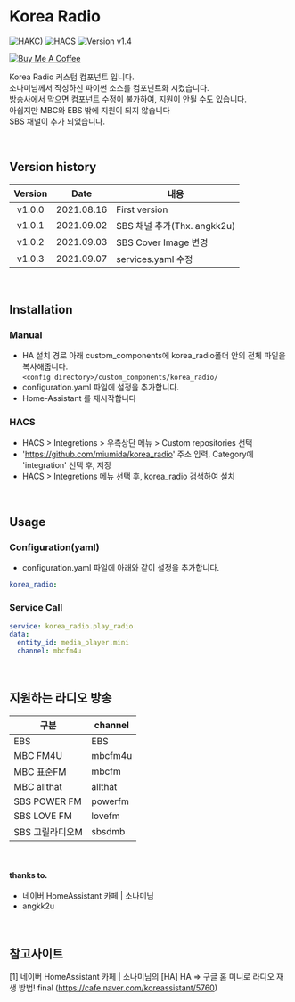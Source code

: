 # Korea Radio

![HAKC)][hakc-shield]
![HACS][hacs-shield]
![Version v1.4][version-shield]

<a href="https://www.buymeacoffee.com/miumida" target="_blank"><img src="https://www.buymeacoffee.com/assets/img/custom_images/white_img.png" alt="Buy Me A Coffee"></a>

Korea Radio 커스텀 컴포넌트 입니다.<br>
소나미님께서 작성하신 파이썬 소스를 컴포넌트화 시켰습니다.<br>
방송사에서 막으면 컴포넌트 수정이 불가하여, 지원이 안될 수도 있습니다.<br>
아쉽지만 MBC와 EBS 밖에 지원이 되지 않습니다<br>
SBS 채널이 추가 되었습니다.<br>

<br>

## Version history
| Version | Date        | 내용              |
| :-----: | :---------: | ----------------------- |
| v1.0.0  | 2021.08.16  | First version  |
| v1.0.1  | 2021.09.02  | SBS 채널 추가(Thx. angkk2u)  |
| v1.0.2  | 2021.09.03  | SBS Cover Image 변경  |
| v1.0.3  | 2021.09.07  | services.yaml 수정  |

<br>

## Installation
### Manual
- HA 설치 경로 아래 custom_components에 korea_radio폴더 안의 전체 파일을 복사해줍니다.<br>
  `<config directory>/custom_components/korea_radio/`<br>
- configuration.yaml 파일에 설정을 추가합니다.<br>
- Home-Assistant 를 재시작합니다<br>
### HACS
- HACS > Integretions > 우측상단 메뉴 > Custom repositories 선택
- 'https://github.com/miumida/korea_radio' 주소 입력, Category에 'integration' 선택 후, 저장
- HACS > Integretions 메뉴 선택 후, korea_radio 검색하여 설치

<br>

## Usage
### Configuration(yaml)
- configuration.yaml 파일에 아래와 같이 설정을 추가합니다.
```yaml
korea_radio:
```
### Service Call
```yaml
service: korea_radio.play_radio
data:
  entity_id: media_player.mini
  channel: mbcfm4u
```

<br>

## 지원하는 라디오 방송
|구분|channel|
|-------|---------|
|EBS|EBS|
|MBC FM4U|mbcfm4u|
|MBC 표준FM|mbcfm|
|MBC allthat|allthat|
|SBS POWER FM|powerfm|
|SBS LOVE FM|lovefm|
|SBS 고릴라디오M|sbsdmb|

<br>

#### thanks to.
- 네이버 HomeAssistant 카페 | 소나미님
- angkk2u

<br>

## 참고사이트
[1] 네이버 HomeAssistant 카페 | 소나미님의 [HA] HA => 구글 홈 미니로 라디오 재생 방법! final (<https://cafe.naver.com/koreassistant/5760>)<br>

[version-shield]: https://img.shields.io/badge/version-v1.0.3-orange.svg
[hakc-shield]: https://img.shields.io/badge/HAKC-Enjoy-blue.svg
[hacs-shield]: https://img.shields.io/badge/HACS-Custom-red.svg
